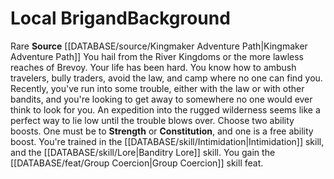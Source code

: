 ﻿---
ability: null
ability_boost: null
feat: null
id: '341'
name: Local Brigand
prerequisite: null
rarity: null
rus_type_level: null
skill: null
source: '[[DATABASE/source/Kingmaker Adventure Path|Kingmaker Adventure Path]]'
subcategory: null
trait: null
type: null

---
# Local Brigand<span class="item-type">Background</span>

<span class="trait-rare item-trait">Rare</span>
**Source** [[DATABASE/source/Kingmaker Adventure Path|Kingmaker Adventure Path]]
You hail from the River Kingdoms or the more lawless reaches of Brevoy. Your life has been hard. You know how to ambush travelers, bully traders, avoid the law, and camp where no one can find you. Recently, you've run into some trouble, either with the law or with other bandits, and you're looking to get away to somewhere no one would ever think to look for you. An expedition into the rugged wilderness seems like a perfect way to lie low until the trouble blows over. 
Choose two ability boosts. One must be to **Strength** or **Constitution**, and one is a free ability boost.
You're trained in the [[DATABASE/skill/Intimidation|Intimidation]] skill, and the [[DATABASE/skill/Lore|Banditry Lore]] skill. You gain the [[DATABASE/feat/Group Coercion|Group Coercion]] skill feat.